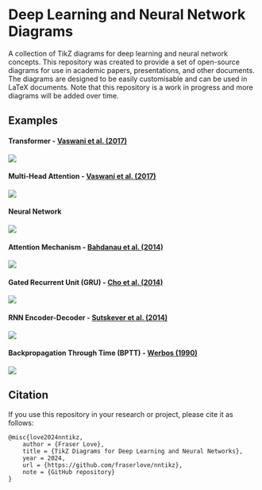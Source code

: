 # Deep Learning and Neural Network Diagrams

A collection of TikZ diagrams for deep learning and neural network concepts. This repository was created to provide a set of open-source diagrams for use in academic papers, presentations, and other documents. The diagrams are designed to be easily customisable and can be used in LaTeX documents. Note that this repository is a work in progress and more diagrams will be added over time.

## Examples

#### Transformer - [Vaswani et al. (2017)](https://arxiv.org/abs/1706.03762)
![](assets/attention.png)

#### Multi-Head Attention - [Vaswani et al. (2017)](https://arxiv.org/abs/1706.03762)
![](assets/multihead_attention.png)

#### Neural Network
![](assets/neural_network.png)

#### Attention Mechanism - [Bahdanau et al. (2014)](https://arxiv.org/abs/1409.0473)
![](assets/attention.png)

#### Gated Recurrent Unit (GRU) - [Cho et al. (2014)](https://arxiv.org/abs/1406.1078)
![](assets/gru.png)

#### RNN Encoder-Decoder - [Sutskever et al. (2014)](https://arxiv.org/abs/1409.3215)
![](assets/rnn_encoder_decoder_sutskever.png)

#### Backpropagation Through Time (BPTT) - [Werbos (1990)](https://www.researchgate.net/publication/220365479_Backpropagation_through_time)
![](assets/rnn_backprop.png)

## Citation

If you use this repository in your research or project, please cite it as follows:
```
@misc{love2024nntikz,
    author = {Fraser Love},
    title = {TikZ Diagrams for Deep Learning and Neural Networks},
    year = 2024,
    url = {https://github.com/fraserlove/nntikz},
    note = {GitHub repository}
}
```
